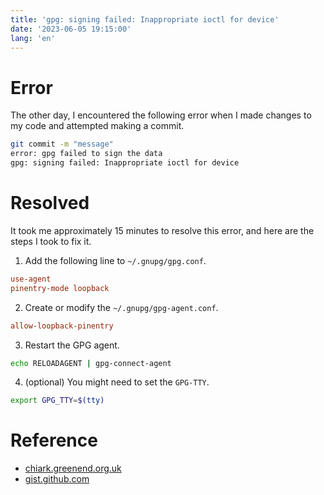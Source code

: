 ```yaml
---
title: 'gpg: signing failed: Inappropriate ioctl for device'
date: '2023-06-05 19:15:00'
lang: 'en'
---
```


# Error

The other day, I encountered the following error when I made changes to my code and
attempted making a commit.

```sh
git commit -m "message"
error: gpg failed to sign the data
gpg: signing failed: Inappropriate ioctl for device
```

# Resolved

It took me approximately 15 minutes to resolve this error, and here are the steps I took to fix it.

1. Add the following line to `~/.gnupg/gpg.conf`.

```conf
use-agent
pinentry-mode loopback
```

2. Create or modify the `~/.gnupg/gpg-agent.conf`.

```conf
allow-loopback-pinentry
```

3. Restart the GPG agent.

```sh
echo RELOADAGENT | gpg-connect-agent
```

4. (optional) You might need to set the `GPG-TTY`.

```sh
export GPG_TTY=$(tty)
```

# Reference

- [chiark.greenend.org.uk](https://www.chiark.greenend.org.uk/pipermail/sgo-software-discuss/2020/000690.html)
- [gist.github.com](https://gist.github.com/repodevs/a18c7bb42b2ab293155aca889d447f1b)
